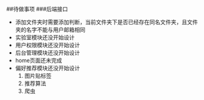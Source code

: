 ##待做事项
###后端接口
- 添加文件夹时需要添加判断，当前文件夹下是否已经存在同名文件夹，且文件夹的名字不能与用户邮箱相同
- 实验室模块还没开始设计
- 用户权限模块还没开始设计
- 后台管理模块还没开始设计
- home页面还未完成
- 偏好推荐模块还没开始设计
    1. 图片贴标签
    2. 推荐算法
    3. 爬虫
